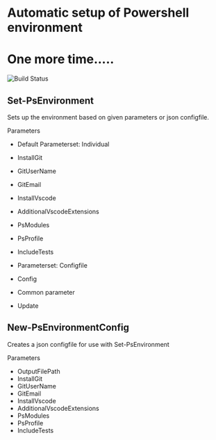 # Automatic setup of Powershell environment
# One more time.....

![Build Status](https://tominge.visualstudio.com/_apis/public/build/definitions/5be33ea8-ecba-453d-9196-425208514541/3/badge)

## Set-PsEnvironment
Sets up the environment based on given parameters or json configfile.

Parameters
* Default Parameterset: Individual
 * InstallGit
  * GitUserName
  * GitEmail
 * InstallVscode
  * AdditionalVscodeExtensions
 * PsModules
 * PsProfile
 * IncludeTests

 * Parameterset: Configfile
  * Config

 * Common parameter
  * Update

## New-PsEnvironmentConfig
Creates a json configfile for use with Set-PsEnvironment

Parameters
 * OutputFilePath
 * InstallGit
  * GitUserName
  * GitEmail
 * InstallVscode
  * AdditionalVscodeExtensions
 * PsModules
 * PsProfile
 * IncludeTests
